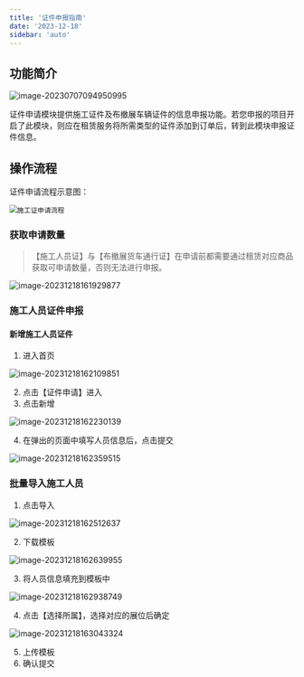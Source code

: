 ```yaml
---
title: '证件申报指南'
date: '2023-12-18'
sidebar: 'auto'
---
```


## 功能简介

![image-20230707094950995](https://test-md.obs.cn-south-1.myhuaweicloud.com/img/apple/202307070949162.png)

证件申请模块提供施工证件及布撤展车辆证件的信息申报功能。若您申报的项目开启了此模块，则应在租赁服务将所需类型的证件添加到订单后，转到此模块申报证件信息。

## 操作流程

证件申请流程示意图：

<img src="https://test-md.obs.cn-south-1.myhuaweicloud.com/img/apple/施工证申请流程.png" alt="施工证申请流程" style="zoom:85%;" />

### 获取申请数量

> 【施工人员证】与【布撤展货车通行证】在申请前都需要通过租赁对应商品获取可申请数量，否则无法进行申报。

![image-20231218161929877](https://test-md.obs.cn-south-1.myhuaweicloud.com/img/apple/image-20231218161929877.png)

### 施工人员证件申报

#### 新增施工人员证件

1. 进入首页

![image-20231218162109851](https://test-md.obs.cn-south-1.myhuaweicloud.com/img/apple/image-20231218162109851.png)

2. 点击【证件申请】进入
3. 点击新增

![image-20231218162230139](https://test-md.obs.cn-south-1.myhuaweicloud.com/img/apple/image-20231218162230139.png)

4. 在弹出的页面中填写人员信息后，点击提交

![image-20231218162359515](https://test-md.obs.cn-south-1.myhuaweicloud.com/img/apple/image-20231218162359515.png)

### 批量导入施工人员

1. 点击导入

![image-20231218162512637](https://test-md.obs.cn-south-1.myhuaweicloud.com/img/apple/image-20231218162512637.png)

2. 下载模板

![image-20231218162639955](https://test-md.obs.cn-south-1.myhuaweicloud.com/img/apple/image-20231218162639955.png)

3. 将人员信息填充到模板中

![image-20231218162938749](https://test-md.obs.cn-south-1.myhuaweicloud.com/img/apple/image-20231218162938749.png)

4. 点击【选择所属】，选择对应的展位后确定

![image-20231218163043324](https://test-md.obs.cn-south-1.myhuaweicloud.com/img/apple/image-20231218163043324.png)

5. 上传模板
6. 确认提交

